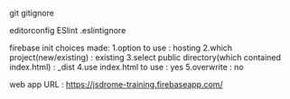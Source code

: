 git
  gitignore

editorconfig
ESlint
  .eslintignore

firebase init choices made:
  1.option to use : hosting
  2.which project(new/existing) : existing
  3.select public directory(which contained index.html) : _dist
  4.use index.html to use : yes
  5.overwrite : no


web app URL : https://jsdrome-training.firebaseapp.com/







